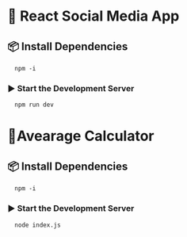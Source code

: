 # 🚀 React Social Media App

## 📦 Install Dependencies
      npm -i 
### ▶️ Start the Development Server
      npm run dev

# 🚀Avearage Calculator

## 📦 Install Dependencies
      npm -i 
### ▶️ Start the Development Server
      node index.js


